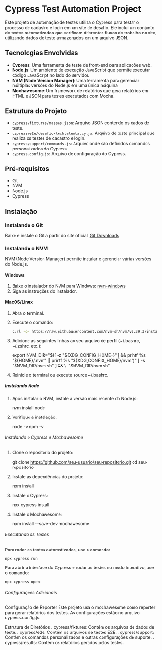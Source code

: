 # Cypress Test Automation Project

Este projeto de automação de testes utiliza o Cypress para testar o processo de cadastro e login em um site de desafio. Ele inclui um conjunto de testes automatizados que verificam diferentes fluxos de trabalho no site, utilizando dados de teste armazenados em um arquivo JSON.

## Tecnologias Envolvidas

- **Cypress**: Uma ferramenta de teste de front-end para aplicações web.
- **Node.js**: Um ambiente de execução JavaScript que permite executar código JavaScript no lado do servidor.
- **NVM (Node Version Manager)**: Uma ferramenta para gerenciar múltiplas versões do Node.js em uma única máquina.
- **Mochawesome**: Um framework de relatórios que gera relatórios em HTML e JSON para testes executados com Mocha.

## Estrutura do Projeto

- `cypress/fixtures/massas.json`: Arquivo JSON contendo os dados de teste.
- `cypress/e2e/desafio-techtalents.cy.js`: Arquivo de teste principal que realiza os testes de cadastro e login.
- `cypress/support/commands.js`: Arquivo onde são definidos comandos personalizados do Cypress.
- `cypress.config.js`: Arquivo de configuração do Cypress.

## Pré-requisitos

- Git
- NVM
- Node.js
- Cypress

## Instalação

### Instalando o Git

Baixe e instale o Git a partir do site oficial: [Git Downloads](https://git-scm.com/downloads)

### Instalando o NVM

NVM (Node Version Manager) permite instalar e gerenciar várias versões do Node.js.

#### Windows

1. Baixe o instalador do NVM para Windows: [nvm-windows](https://github.com/coreybutler/nvm-windows/releases)
2. Siga as instruções do instalador.

#### MacOS/Linux

1. Abra o terminal.
2. Execute o comando:

   ```sh
   curl -o- https://raw.githubusercontent.com/nvm-sh/nvm/v0.39.3/install.sh | bash

3. Adicione as seguintes linhas ao seu arquivo de perfil (~/.bashrc, ~/.zshrc, etc.):

    export NVM_DIR="$([ -z "${XDG_CONFIG_HOME-}" ] && printf %s "${HOME}/.nvm" || printf %s "${XDG_CONFIG_HOME}/nvm")"
[ -s "$NVM_DIR/nvm.sh" ] && \. "$NVM_DIR/nvm.sh"


4. Reinicie o terminal ou execute source ~/.bashrc.

##### Instalando Node

1. Após instalar o NVM, instale a versão mais recente do Node.js:

    nvm install node


2. Verifique a instalação:

    node -v
    npm -v

###### Instalando o Cypress e Mochawesome

1. Clone o repositório do projeto:

    git clone https://github.com/seu-usuario/seu-repositorio.git
    cd seu-repositorio

2. Instale as dependências do projeto:

    npm install


3. Instale o Cypress:

    npx cypress install

4. Instale o Mochawesome:

    npm install --save-dev mochawesome

###### Executando os Testes

Para rodar os testes automatizados, use o comando:

    npx cypress run

Para abrir a interface do Cypress e rodar os testes no modo interativo, use o comando:

    npx cypress open
###### Configurações Adicionais

Configuração de Reporter
Este projeto usa o mochawesome como reporter para gerar relatórios dos testes. As configurações estão no arquivo cypress.config.js.

Estrutura de Diretórios
. cypress/fixtures: Contém os arquivos de dados de teste.
. cypress/e2e: Contém os arquivos de testes E2E.
. cypress/support: Contém os comandos personalizados e outras configurações de suporte.
. cypress/results: Contém os relatórios gerados pelos testes.

